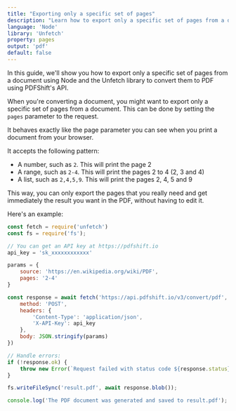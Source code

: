 ```yaml
---
title: "Exporting only a specific set of pages"
description: "Learn how to export only a specific set of pages from a document using Node and the Unfetch library. This guide offers detailed steps with code samples in Node and the Unfetch library, highlighting how you can export only a specific set of pages from a document using PDFShift's API."
language: 'Node'
library: 'Unfetch'
property: pages
output: 'pdf'
default: false
---
```


In this guide, we'll show you how to export only a specific set of pages from a document using Node and the Unfetch library to convert them to PDF using PDFShift's API.

When you're converting a document, you might want to export only a specific set of pages from a document. This can be done by setting the `pages` parameter to the request.

It behaves exactly like the page parameter you can see when you print a document from your browser.

It accepts the following pattern:

 * A number, such as `2`. This will print the page 2
 * A range, such as `2-4`. This will print the pages 2 to 4 (2, 3 and 4)
 * A list, such as `2,4,5,9`. This will print the pages 2, 4, 5 and 9


This way, you can only export the pages that you really need and get immediately the result you want in the PDF, without having to edit it.

Here's an example:

```javascript
const fetch = require('unfetch')
const fs = require('fs');

// You can get an API key at https://pdfshift.io
api_key = 'sk_xxxxxxxxxxxx'

params = {
    source: 'https://en.wikipedia.org/wiki/PDF',
    pages: '2-4'
}

const response = await fetch('https://api.pdfshift.io/v3/convert/pdf', {
    method: 'POST',
    headers: {
        'Content-Type': 'application/json',
        'X-API-Key': api_key
    },
    body: JSON.stringify(params)
})

// Handle errors:
if (!response.ok) {
    throw new Error(`Request failed with status code ${response.status}: ${response.data}`);
}

fs.writeFileSync('result.pdf', await response.blob());

console.log('The PDF document was generated and saved to result.pdf');
```
